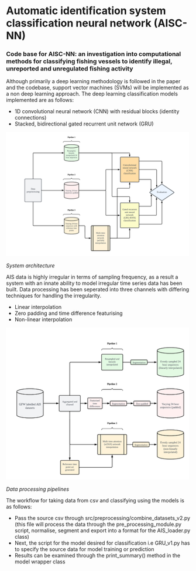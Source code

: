 # Automatic identification system classification neural network (AISC-NN)

### Code base for AISC-NN: an investigation into computational methods for classifying fishing vessels to identify illegal, unreported and unregulated fishing activity

Although primarily a deep learning methodology is followed in the paper and the codebase, support vector machines (SVMs) will be implemented as a non deep learning approach. The deep learning classification models implemented are as follows:
* 1D convolutional neural network (CNN) with residual blocks (identity connections)
* Stacked, bidirectional gated recurrent unit network (GRU)


[<img src="https://github.com/bgrey001/AISC-NN/blob/main/plots/figures/system_architecture_wb.png" width="500" />](https://github.com/bgrey001/AISC-NN/blob/main/plots/figures/system_architecture_wb.png)

*System architecture*


AIS data is highly irregular in terms of sampling frequency, as a result a system with an innate ability to model irregular time series data has been built.
Data processing has been seperated into three channels with differing techniques for handling the irregularity.
* Linear interpolation 
* Zero padding and time difference featurising
* Non-linear interpolation

[<img src="https://github.com/bgrey001/AISC-NN/blob/main/plots/figures/data_pipeline_wb.png" width="500" />](https://github.com/bgrey001/AISC-NN/blob/main/plots/figures/data_pipeline_wb.png)

*Data processing pipelines*

The workflow for taking data from csv and classifying using the models is as follows:
* Pass the source csv through src/preprocessing/combine_datasets_v2.py (this file will process the data through the pre_processing_module.py script, normalise, segment and export into a format for the AIS_loader.py class)
* Next, the script for the model desired for classification i.e GRU_v1.py has to specify the source data for model training or prediction
* Results can be examined through the print_summary() method in the model wrapper class



